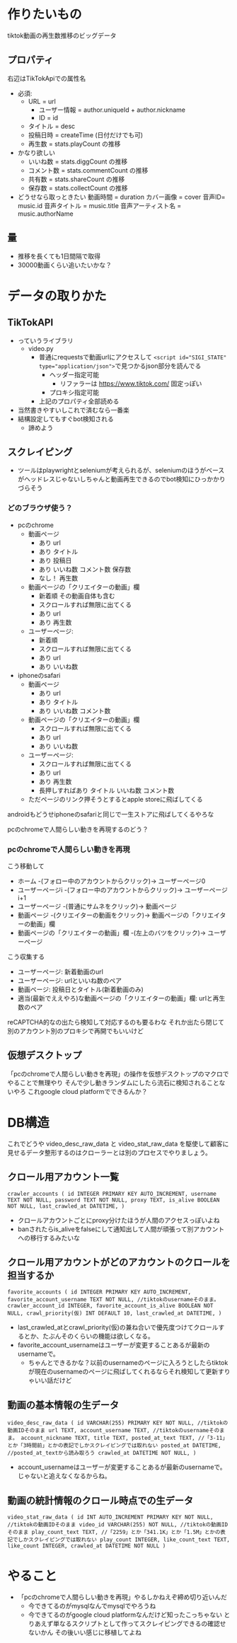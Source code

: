 # 作りたいもの
tiktok動画の再生数推移のビッグデータ

## プロパティ
右辺はTikTokApiでの属性名
- 必須:
    - URL = url
        - ユーザー情報 = author.uniqueId + author.nickname
        - ID = id
    - タイトル = desc
    - 投稿日時 = createTime (日付だけでも可)
    - 再生数 = stats.playCount の推移
- かなり欲しい
    - いいね数 = stats.diggCount の推移
    - コメント数 = stats.commentCount の推移
    - 共有数 = stats.shareCount の推移
    - 保存数 = stats.collectCount の推移
- どうせなら取っときたい
    動画時間 = duration
    カバー画像 = cover
    音声ID= music.id
    音声タイトル = music.title
    音声アーティスト名 = music.authorName

## 量
- 推移を長くても1日間隔で取得
- 30000動画くらい追いたいかな？

# データの取りかた
## TikTokAPI
- っていうライブラリ
    - video.py
        - 普通にrequestsで動画urlにアクセスして `<script id="SIGI_STATE" type="application/json">`で見つかるjson部分を読んでる
            - ヘッダー指定可能
                - リファラーは https://www.tiktok.com/ 固定っぽい
            - プロキシ指定可能
        - 上記のプロパティ全部読める
- 当然書きやすいしこれで済むなら一番楽
- 結構設定してもすぐbot検知される
    - 諦めよう

## スクレイピング
- ツールはplaywrightとseleniumが考えられるが、seleniumのほうがベースがヘッドレスじゃないしちゃんと動画再生できるのでbot検知にひっかかりづらそう
### どのブラウザ使う？
- pcのchrome
    - 動画ページ
        - あり url
        - あり タイトル
        - あり 投稿日
        - あり いいね数 コメント数 保存数
        - なし！ 再生数
    - 動画ページの「クリエイターの動画」欄
        - 新着順 その動画自体も含む
        - スクロールすれば無限に出てくる
        - あり url
        - あり 再生数
    - ユーザーページ:
        - 新着順
        - スクロールすれば無限に出てくる
        - あり url
        - あり いいね数
- iphoneのsafari
    - 動画ページ
        - あり url
        - あり タイトル
        - あり いいね数 コメント数
    - 動画ページの「クリエイターの動画」欄
        - スクロールすれば無限に出てくる
        - あり url
        - あり いいね数
    - ユーザーページ:
        - スクロールすれば無限に出てくる
        - あり url
        - あり 再生数
        - 長押しすればあり タイトル いいね数 コメント数
    - ただページのリンク押そうとするとapple storeに飛ばしてくる

androidもどうせiphoneのsafariと同じで一生ストアに飛ばしてくるやろな

pcのchromeで人間らしい動きを再現するのどう？

### pcのchromeで人間らしい動きを再現
こう移動して
- ホーム -(フォロー中のアカウントからクリック)-> ユーザーページ0
- ユーザーページi -(フォロー中のアカウントからクリック)-> ユーザーページi+1
- ユーザーページ -(普通にサムネをクリック)-> 動画ページ
- 動画ページ -(クリエイターの動画をクリック)-> 動画ページの「クリエイターの動画」欄
- 動画ページの「クリエイターの動画」欄 -(左上のバツをクリック)-> ユーザーページ

こう収集する
- ユーザーページ: 新着動画のurl
- ユーザーページ: urlといいね数のペア
- 動画ページ: 投稿日とタイトル(新着動画のみ)
- 適当(最新でええやろ)な動画ページの「クリエイターの動画」欄: urlと再生数のペア

reCAPTCHA的なの出たら検知して対応するのも要るわな それか出たら閉じて別のアカウント別のプロキシで再開でもいいけど

## 仮想デスクトップ
「pcのchromeで人間らしい動きを再現」の操作を仮想デスクトップのマクロでやることで無理やり
そんで少し動きランダムにしたら流石に検知されることないやろ
これgoogle cloud platformでできるんか？


# DB構造
これでどうや
video_desc_raw_data と video_stat_raw_data を駆使して顧客に見せるデータ整形するのはクローラーとは別のプロセスでやりましょう。

## クロール用アカウント一覧
`crawler_accounts (
    id INTEGER PRIMARY KEY AUTO_INCREMENT,
    username TEXT NOT NULL,
    password TEXT NOT NULL,
    proxy TEXT,
    is_alive BOOLEAN NOT NULL,
    last_crawled_at DATETIME,
    )`
- クロールアカウントごとにproxy分けたほうが人間のアクセスっぽいよね
- banされたらis_aliveをfalseにして通知出して人間が頑張って別アカウントへの移行するみたいな

## クロール用アカウントがどのアカウントのクロールを担当するか
`favorite_accounts (
    id INTEGER PRIMARY KEY AUTO_INCREMENT,
    favorite_account_username TEXT NOT NULL, //tiktokのusernameそのまま。
    crawler_account_id INTEGER,
    favorite_account_is_alive BOOLEAN NOT NULL,
    crawl_priority(仮) INT DEFAULT 10,
    last_crawled_at DATETIME,
    )`
- last_crawled_atとcrawl_priority(仮)の兼ね合いで優先度つけてクロールするとか、たぶんそのくらいの機能は欲しくなる。
- favorite_account_usernameはユーザーが変更することあるが最新のusernameで。
    - ちゃんとできるかな？以前のusernameのページに入ろうとしたらtiktokが現在のusernameのページに飛ばしてくれるならそれ検知して更新すりゃいい話だけど

## 動画の基本情報の生データ
`video_desc_raw_data (
    id VARCHAR(255) PRIMARY KEY NOT NULL, //tiktokの動画IDそのまま
    url TEXT,
    account_username TEXT, //tiktokのusernameそのまま。
    account_nickname TEXT,
    title TEXT,
    posted_at_text TEXT, //「3-11」とか「3時間前」とかの表記でしかスクレイピングでは取れない
    posted_at DATETIME, //posted_at_textから読み取ろう
    crawled_at DATETIME NOT NULL,
    )`
- account_usernameはユーザーが変更することあるが最新のusernameで。じゃないと追えなくなるからね。

## 動画の統計情報のクロール時点での生データ
`video_stat_raw_data (
    id INT AUTO_INCREMENT PRIMARY KEY NOT NULL, //tiktokの動画IDそのまま
    video_id VARCHAR(255) NOT NULL, //tiktokの動画IDそのまま
    play_count_text TEXT, //「2259」とか「341.1K」とか「1.5M」とかの表記でしかスクレイピングでは取れない
    play_count INTEGER,
    like_count_text TEXT,
    like_count INTEGER,
    crawled_at DATETIME NOT NULL
    )`


# やること
- 「pcのchromeで人間らしい動きを再現」やるしかねえぞ締め切り近いんだ
    - 今できてるのがmysqlなんでmysqlでやろうね
    - 今できてるのがgoogle cloud platformなんだけど知ったこっちゃない とりあえず単なるスクリプトとして作ってスクレイピングできるの確認せないかん その後いい感じに移植してよね